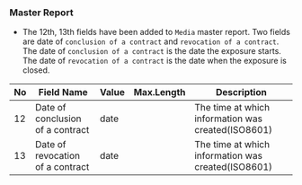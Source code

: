 ### Master Report
   * The 12th, 13th fields have been added to `Media` master report. Two fields are date of `conclusion of a contract` and `revocation of a contract`. The date of `conclusion of a contract` is the date the exposure starts. The date of `revocation of a contract` is the date when the exposure is closed.

No|Field Name|Value|Max.Length|Description
----|---|---|---|---
12|Date of conclusion of a contract|date||The time at which information was created(ISO8601)
13|Date of revocation of a contract|date||The time at which information was created(ISO8601)
